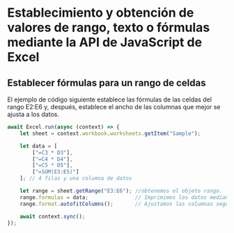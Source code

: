 # Establecimiento y obtención de valores de rango, texto o fórmulas mediante la API de JavaScript de Excel 

## Establecer fórmulas para un rango de celdas
El ejemplo de código siguiente establece las fórmulas de las celdas del rango E2:E6 y, después, establece el ancho de las columnas que mejor se ajusta a los datos.
```javascript
await Excel.run(async (context) => {
    let sheet = context.workbook.worksheets.getItem("Sample");

    let data = [
        ["=C3 * D3"],
        ["=C4 * D4"],
        ["=C5 * D5"],
        ["=SUM(E3:E5)"]
    ]; // 4 filas y una columna de datos

    let range = sheet.getRange("E3:E6"); //obtenemos el objeto rango.
    range.formulas = data;               // Imprimimos los datos mediante el objeto rango.
    range.format.autofitColumns();       // Ajustamos las columnas según los datos.

    await context.sync();
});
```

## 